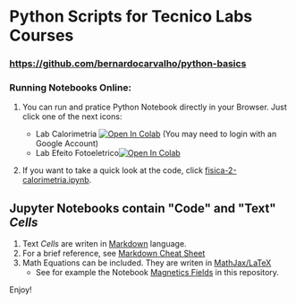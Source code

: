 # Python Scripts for Tecnico Labs Courses
### https://github.com/bernardocarvalho/python-basics


### Running Notebooks Online:
1. You can run and pratice Python Notebook directly in your Browser.
Just click one of the next icons:
    * Lab Calorimetria [![Open In Colab](https://colab.research.google.com/assets/colab-badge.svg)](https://colab.research.google.com/github/bernardocarvalho/python-basics/blob/main/fisica-leec/fisica-2-calorimetria.ipynb) (You may need to login with an Google Account)
	* Lab Efeito Fotoeletrico[![Open In Colab](https://colab.research.google.com/assets/colab-badge.svg)](https://colab.research.google.com/github/bernardocarvalho/python-basics/blob/main/fisica-leec/fisica-2-efeito-fotoeletrico.ipynb)

2. If you want to take a quick look at the code,
click [fisica-2-calorimetria.ipynb](https://github.com/bernardocarvalho/python-basics/blob/main/fisica-leec/fisica-2-efeito-fotoeletrico.ipynb).

## Jupyter Notebooks contain "Code" and "Text" _Cells_

1. Text _Cells_ are writen in [Markdown](https://en.wikipedia.org/wiki/Markdown) language.
2. For a brief reference, see [Markdown Cheat Sheet](https://www.markdownguide.org/cheat-sheet)
3. Math Equations can be included. They are writen in [MathJax/LaTeX](https://jupyterbook.org/en/stable/content/math.html)
    * See for example the Notebook [Magnetics Fields](Athens-ExB/Nonuniform%20and%20constant%20magnetic%20field.ipynb) in this repository.


Enjoy!
